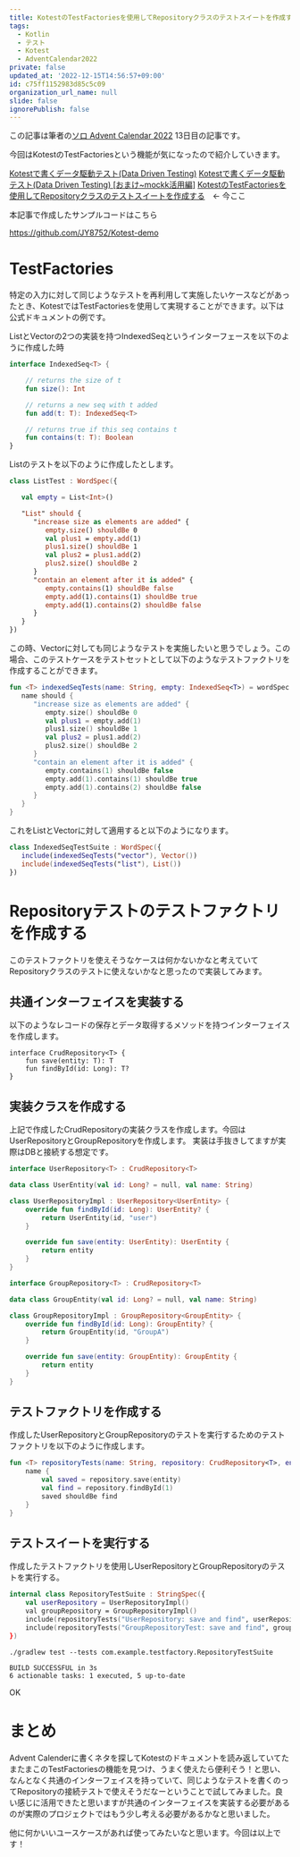 ```yaml
---
title: KotestのTestFactoriesを使用してRepositoryクラスのテストスイートを作成する
tags:
  - Kotlin
  - テスト
  - Kotest
  - AdventCalendar2022
private: false
updated_at: '2022-12-15T14:56:57+09:00'
id: c75ff1152983d85c5c09
organization_url_name: null
slide: false
ignorePublish: false
---
```

この記事は筆者の[ソロ Advent Calendar 2022](https://qiita.com/advent-calendar/2022/panda) 13日目の記事です。

今回はKotestのTestFactoriesという機能が気になったので紹介していきます。

[Kotestで書くデータ駆動テスト(Data Driven Testing)](https://qiita.com/JY8752/items/f0ffdc6795c57e9e9b63)
[Kotestで書くデータ駆動テスト(Data Driven Testing) [おまけ~mockk活用編]](https://qiita.com/JY8752/items/156b87d1cba7b24f8fef)
[KotestのTestFactoriesを使用してRepositoryクラスのテストスイートを作成する](https://qiita.com/JY8752/items/c75ff1152983d85c5c09)　<- 今ここ

本記事で作成したサンプルコードはこちら

https://github.com/JY8752/Kotest-demo

# TestFactories
特定の入力に対して同じようなテストを再利用して実施したいケースなどがあったとき、KotestではTestFactoriesを使用して実現することができます。以下は公式ドキュメントの例です。

ListとVectorの2つの実装を持つIndexedSeqというインターフェースを以下のように作成した時

```kotlin
interface IndexedSeq<T> {

    // returns the size of t
    fun size(): Int

    // returns a new seq with t added
    fun add(t: T): IndexedSeq<T>

    // returns true if this seq contains t
    fun contains(t: T): Boolean
}
```

Listのテストを以下のように作成したとします。

```kotlin
class ListTest : WordSpec({

   val empty = List<Int>()

   "List" should {
      "increase size as elements are added" {
         empty.size() shouldBe 0
         val plus1 = empty.add(1)
         plus1.size() shouldBe 1
         val plus2 = plus1.add(2)
         plus2.size() shouldBe 2
      }
      "contain an element after it is added" {
         empty.contains(1) shouldBe false
         empty.add(1).contains(1) shouldBe true
         empty.add(1).contains(2) shouldBe false
      }
   }
})
```

この時、Vectorに対しても同じようなテストを実施したいと思うでしょう。この場合、このテストケースをテストセットとして以下のようなテストファクトリを作成することができます。

```kotlin
fun <T> indexedSeqTests(name: String, empty: IndexedSeq<T>) = wordSpec {
   name should {
      "increase size as elements are added" {
         empty.size() shouldBe 0
         val plus1 = empty.add(1)
         plus1.size() shouldBe 1
         val plus2 = plus1.add(2)
         plus2.size() shouldBe 2
      }
      "contain an element after it is added" {
         empty.contains(1) shouldBe false
         empty.add(1).contains(1) shouldBe true
         empty.add(1).contains(2) shouldBe false
      }
   }
}
```

これをListとVectorに対して適用すると以下のようになります。

```kotlin
class IndexedSeqTestSuite : WordSpec({
   include(indexedSeqTests("vector"), Vector())
   include(indexedSeqTests("list"), List())
})
```

# Repositoryテストのテストファクトリを作成する
このテストファクトリを使えそうなケースは何かないかなと考えていてRepositoryクラスのテストに使えないかなと思ったので実装してみます。

## 共通インターフェイスを実装する
以下のようなレコードの保存とデータ取得するメソッドを持つインターフェイスを作成します。

```kotlin:CrudRepository
interface CrudRepository<T> {
    fun save(entity: T): T
    fun findById(id: Long): T?
}
```

## 実装クラスを作成する
上記で作成したCrudRepositoryの実装クラスを作成します。今回はUserRepositoryとGroupRepositoryを作成します。
実装は手抜きしてますが実際はDBと接続する想定です。

```kotlin:UserRepository.kt
interface UserRepository<T> : CrudRepository<T>

data class UserEntity(val id: Long? = null, val name: String)

class UserRepositoryImpl : UserRepository<UserEntity> {
    override fun findById(id: Long): UserEntity? {
        return UserEntity(id, "user")
    }

    override fun save(entity: UserEntity): UserEntity {
        return entity
    }
}
```

```kotlin:GroupRepository.kt
interface GroupRepository<T> : CrudRepository<T>

data class GroupEntity(val id: Long? = null, val name: String)

class GroupRepositoryImpl : GroupRepository<GroupEntity> {
    override fun findById(id: Long): GroupEntity? {
        return GroupEntity(id, "GroupA")
    }

    override fun save(entity: GroupEntity): GroupEntity {
        return entity
    }
}
```

## テストファクトリを作成する
作成したUserRepositoryとGroupRepositoryのテストを実行するためのテストファクトリを以下のように作成します。

```kotlin:RepositoryTest.kt
fun <T> repositoryTests(name: String, repository: CrudRepository<T>, entity: T) = stringSpec {
    name {
        val saved = repository.save(entity)
        val find = repository.findById(1)
        saved shouldBe find
    }
}
```

## テストスイートを実行する
作成したテストファクトリを使用しUserRepositoryとGroupRepositoryのテストを実行する。

```kotlin:RepositoryTest.kt
internal class RepositoryTestSuite : StringSpec({
    val userRepository = UserRepositoryImpl()
    val groupRepository = GroupRepositoryImpl()
    include(repositoryTests("UserRepository: save and find", userRepository, UserEntity(1, "user")))
    include(repositoryTests("GroupRepositoryTest: save and find", groupRepository, GroupEntity(1, "GroupA")))
})
```

```
./gradlew test --tests com.example.testfactory.RepositoryTestSuite

BUILD SUCCESSFUL in 3s
6 actionable tasks: 1 executed, 5 up-to-date
```

OK

# まとめ
Advent Calenderに書くネタを探してKotestのドキュメントを読み返していてたまたまこのTestFactoriesの機能を見つけ、うまく使えたら便利そう！と思い、なんとなく共通のインターフェイスを持っていて、同じようなテストを書くのってRepositoryの接続テストで使えそうだなーということで試してみました。良い感じに活用できたと思いますが共通のインターフェイスを実装する必要があるのが実際のプロジェクトではもう少し考える必要があるかなと思いました。

他に何かいいユースケースがあれば使ってみたいなと思います。今回は以上です！
